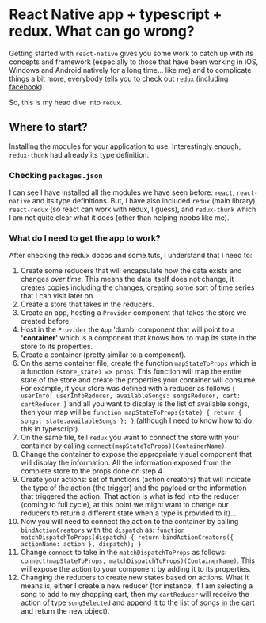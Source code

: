 # React Native app + typescript + redux. What can go wrong?

Getting started with `react-native` gives you some work to catch up with its concepts and framework (especially to those that have been working in iOS, Windows and Android natively for a long time... like me) and to complicate things a bit more, everybody tells you to check out [`redux`](http://redux.js.org/) (including [facebook](http://facebook.github.io/react-native/releases/0.49/docs/more-resources.html#development-tools)).

So, this is my head dive into `redux`.

## Where to start?

Installing the modules for your application to use. Interestingly enough, `redux-thunk` had already its type definition.

### Checking `packages.json`

I can see I have installed all the modules we have seen before: `react`, `react-native` and its type definitions. But, I have also included `redux` (main library), `react-redux` (so react can work with redux, I guess), and `redux-thunk` which I am not quite clear what it does (other than helping noobs like me).

### What do I need to get the app to work?

After checking the redux docos and some tuts, I understand that I need to:

1. Create some reducers that will encapsulate how the data exists and changes *over time*. This means the data itself does not change, it creates copies including the changes, creating some sort of time series that I can visit later on.
1. Create a store that takes in the reducers.
1. Create an app, hosting a `Provider` component that takes the store we created before.
1. Host in the `Provider` the `App` 'dumb' component that will point to a **'container'** which is a component that knows how to map its state in the store to its properties.
1. Create a container (pretty similar to a component).
1. On the same container file, create the function `mapStateToProps` which is a function `(store_state) => props`. This function will map the entire state of the store and create the properties your container will consume. For example, if your store was defined with a reducer as follows `{ userInfo: userInfoReducer, availableSongs: songsReducer, cart: cartReducer }` and all you want to display is the list of available songs, then your map will be `function mapStateToProps(state) { return { songs: state.availableSongs }; }` (although I need to know how to do this in typescript).
1. On the same file, tell `redux` you want to connect the store with your container by calling `connect(mapStateToProps)(ContainerName)`.
1. Change the container to expose the appropriate visual component that will display the information. All the information exposed from the complete store to the props done on step 4
1. Create your actions: set of functions (action creators) that will indicate the type of the action (the trigger) and the payload or the information that triggered the action. That action is what is fed into the reducer (coming to full cycle), at this point we might want to change our reducers to return a different state when a type is provided to it)...
1. Now you will need to connect the action to the container by calling `bindActionCreators` with the `dispatch` as: `function matchDispatchToProps(dispatch) { return bindActionCreators({ actionName: action }, dispatch); }`
1. Change `connect` to take in the `matchDispatchToProps` as follows: `connect(mapStateToProps, matchDispatchToProps)(ContainerName)`. This will expose the action to your component by adding it to its properties.
1. Changing the reducers to create new states based on actions. What it means is, either I create a new reducer (for instance, if I am selecting a song to add to my shopping cart, then my `cartReducer` will receive the action of type `songSelected` and append it to the list of songs in the cart and return the new object).